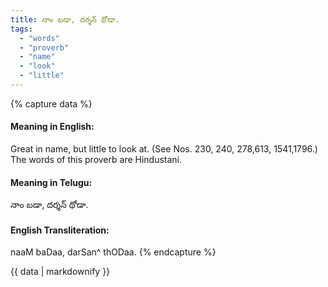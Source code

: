 ```yaml
---
title: నాం బడా, దర్శన్ థోడా.
tags:
  - "words"
  - "proverb"
  - "name"
  - "look"
  - "little"
---
```


{% capture data %}
#### Meaning in English:
Great in name, but little to look at.
(See Nos. 230, 240, 278,613, 1541,1796.)
The words of this proverb are Hindustani.

#### Meaning in Telugu:
నాం బడా, దర్శన్ థోడా.

#### English Transliteration:
naaM baDaa, darSan^ thODaa.
{% endcapture %}

{{ data | markdownify }}

